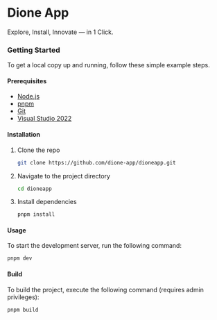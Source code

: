 # Dione App
Explore, Install, Innovate — in 1 Click.


### Getting Started
To get a local copy up and running, follow these simple example steps.

#### Prerequisites
- [Node.js](https://nodejs.org/en/download/)
- [pnpm](https://pnpm.io/installation)
- [Git](https://git-scm.com/downloads)
- [Visual Studio 2022](https://visualstudio.microsoft.com/downloads/) 

#### Installation
1. Clone the repo
   ```sh
   git clone https://github.com/dione-app/dioneapp.git
   ```
2. Navigate to the project directory
   ```sh
   cd dioneapp
   ```
3. Install dependencies
   ```sh
   pnpm install
   ```

#### Usage
To start the development server, run the following command:
   ```sh
   pnpm dev
   ```

#### Build
To build the project, execute the following command (requires admin privileges):
   ```sh
   pnpm build
   ```